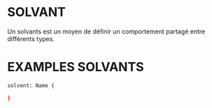 # SOLVANT

Un solvants est un moyen de définir un comportement partagé entre différents types.

# EXAMPLES SOLVANTS
```sh
solvent: Name {

}
```
